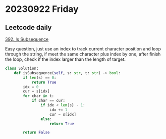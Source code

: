 # 20230922 Friday

## Leetcode daily

[392. Is Subsequence](https://leetcode.com/problems/is-subsequence/description/?envType=daily-question&envId=2023-09-22)

Easy question, just use an index to track current character position and loop through the string, if meet the same character plus index by one, after finish the loop, check if the index larger than the length of target.

```py
class Solution:
    def isSubsequence(self, s: str, t: str) -> bool:
        if len(s) == 0:
            return True
        idx = 0
        cur = s[idx]
        for char in t:
            if char == cur:
                if idx < len(s) - 1:
                    idx += 1
                    cur = s[idx]
                else:
                    return True

        return False
```
